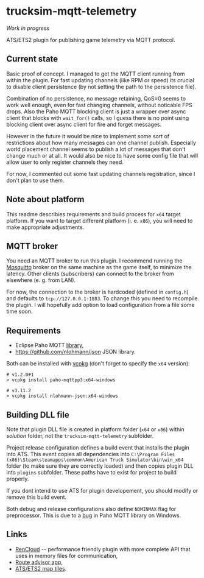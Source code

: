 # trucksim-mqtt-telemetry

*Work in progress*

ATS/ETS2 plugin for publishing game telemetry via MQTT protocol.

## Current state

Basic proof of concept. I managed to get the MQTT client running from within the plugin. For fast updating channels
(like RPM or speed) its crucial to disable client persistence (by not setting the path to the persistence file).

Combination of no persistence, no message retaining, QoS=0 seems to work well enough, even for 
fast changing channels, without noticable FPS drops. Also the Paho MQTT blocking client is just a wrapper over async client
that blocks with ``wait_for()`` calls, so I guess there is no point using blocking client over async client for fire and forget
messages.

However in the future it would be nice to implement some sort of restrictions about how many messages can one channel publish.
Especially world placement channel seems to publish a lot of messages that don't change much or at all. It would also be nice
to have some config file that will allow user to only register channels they need.

For now, I commented out some fast updating channels registration, since I don't plan to use them.

## Note about platform

This readme describies requirements and build process for ``x64`` target platform. If you want to target different platform
(i. e. ``x86``), you will need to make appropriate adjustments.

## MQTT broker

You need an MQTT broker to run this plugin. I recommend running the [Mosquitto](https://mosquitto.org/) broker on the same machine
as the game itself, to minimize the latency. Other clients (subscribers) can connect to the broker from elsewhere (e. g. from LAN).

For now, the connection to the broker is hardcoded (defined in ``config.h``) and defaults to ``tcp://127.0.0.1:1883``. To change this
you need to recompile the plugin. I will hopefully add option to load configuration from a file some time soon.

## Requirements

* Eclipse Paho MQTT [library](https://github.com/eclipse/paho.mqtt.cpp), 
* https://github.com/nlohmann/json JSON library.

Both can be installed with [vcpkg](https://vcpkg.io/en/index.html) (don't forget to specify the ``x64`` version):

```
# v1.2.0#1
> vcpkg install paho-mqttpp3:x64-windows

# v3.11.2
> vcpkg install nlohmann-json:x64-windows 
```

## Building DLL file

Note that plugin DLL file is created in platform folder (``x64`` or ``x86``) within *solution* folder, not the ``trucksim-mqtt-telemetry`` subfolder.

Project release configuration defines a build event that installs the plugin into ATS. This event copies all dependencies into 
``C:\Program Files (x86)\Steam\steamapps\common\American Truck Simulator\bin\win_x64`` folder (to make sure they are correctly loaded)
and then copies plugin DLL into ``plugins`` subfolder. These paths have to exist for project to build properly.

If you dont intend to use ATS for plugin developement, you should modify or remove this build event.

Both debug and release configurations also define ``NOMINMAX`` flag for preprocessor. This is due to a [bug](https://github.com/eclipse/paho.mqtt.cpp/issues/226) in Paho MQTT library on Windows.

## Links

* [RenCloud](https://github.com/RenCloud/scs-sdk-plugin) -- performance friendly plugin with more complete API that uses in memory files for communication,
* [Route advisor app](https://github.com/mike-koch/ets2-mobile-route-advisor),
* [ATS/ETS2 map tiles](https://github.com/Unicor-p/SCS_Map_Tiles).